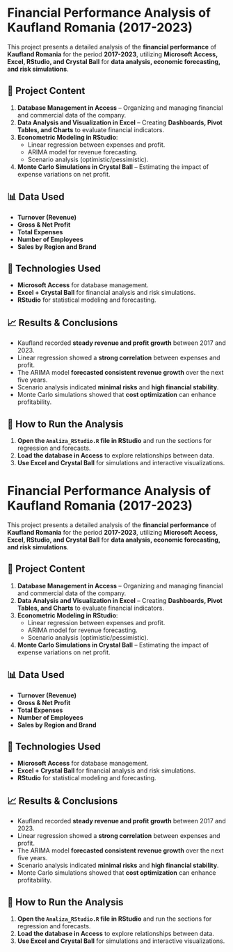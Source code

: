 # Financial Performance Analysis of Kaufland Romania (2017-2023)  

This project presents a detailed analysis of the **financial performance** of **Kaufland Romania** for the period **2017-2023**, utilizing **Microsoft Access, Excel, RStudio, and Crystal Ball** for **data analysis, economic forecasting, and risk simulations**.  

## 📌 Project Content  
1. **Database Management in Access** – Organizing and managing financial and commercial data of the company.  
2. **Data Analysis and Visualization in Excel** – Creating **Dashboards, Pivot Tables, and Charts** to evaluate financial indicators.  
3. **Econometric Modeling in RStudio**:  
   - Linear regression between expenses and profit.  
   - ARIMA model for revenue forecasting.  
   - Scenario analysis (optimistic/pessimistic).  
4. **Monte Carlo Simulations in Crystal Ball** – Estimating the impact of expense variations on net profit.  

## 📊 Data Used  
- **Turnover (Revenue)**  
- **Gross & Net Profit**  
- **Total Expenses**  
- **Number of Employees**  
- **Sales by Region and Brand**  

## 🔧 Technologies Used  
- **Microsoft Access** for database management.  
- **Excel + Crystal Ball** for financial analysis and risk simulations.  
- **RStudio** for statistical modeling and forecasting.  

## 📈 Results & Conclusions  
- Kaufland recorded **steady revenue and profit growth** between 2017 and 2023.  
- Linear regression showed a **strong correlation** between expenses and profit.  
- The ARIMA model **forecasted consistent revenue growth** over the next five years.  
- Scenario analysis indicated **minimal risks** and **high financial stability**.  
- Monte Carlo simulations showed that **cost optimization** can enhance profitability.  

## 🚀 How to Run the Analysis  
1. **Open the `Analiza_RStudio.R` file in RStudio** and run the sections for regression and forecasts.  
2. **Load the database in Access** to explore relationships between data.  
3. **Use Excel and Crystal Ball** for simulations and interactive visualizations.  
# Financial Performance Analysis of Kaufland Romania (2017-2023)  

This project presents a detailed analysis of the **financial performance** of **Kaufland Romania** for the period **2017-2023**, utilizing **Microsoft Access, Excel, RStudio, and Crystal Ball** for **data analysis, economic forecasting, and risk simulations**.  

## 📌 Project Content  
1. **Database Management in Access** – Organizing and managing financial and commercial data of the company.  
2. **Data Analysis and Visualization in Excel** – Creating **Dashboards, Pivot Tables, and Charts** to evaluate financial indicators.  
3. **Econometric Modeling in RStudio**:  
   - Linear regression between expenses and profit.  
   - ARIMA model for revenue forecasting.  
   - Scenario analysis (optimistic/pessimistic).  
4. **Monte Carlo Simulations in Crystal Ball** – Estimating the impact of expense variations on net profit.  

## 📊 Data Used  
- **Turnover (Revenue)**  
- **Gross & Net Profit**  
- **Total Expenses**  
- **Number of Employees**  
- **Sales by Region and Brand**  

## 🔧 Technologies Used  
- **Microsoft Access** for database management.  
- **Excel + Crystal Ball** for financial analysis and risk simulations.  
- **RStudio** for statistical modeling and forecasting.  

## 📈 Results & Conclusions  
- Kaufland recorded **steady revenue and profit growth** between 2017 and 2023.  
- Linear regression showed a **strong correlation** between expenses and profit.  
- The ARIMA model **forecasted consistent revenue growth** over the next five years.  
- Scenario analysis indicated **minimal risks** and **high financial stability**.  
- Monte Carlo simulations showed that **cost optimization** can enhance profitability.  

## 🚀 How to Run the Analysis  
1. **Open the `Analiza_RStudio.R` file in RStudio** and run the sections for regression and forecasts.  
2. **Load the database in Access** to explore relationships between data.  
3. **Use Excel and Crystal Ball** for simulations and interactive visualizations.  
